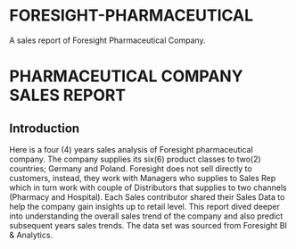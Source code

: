 # FORESIGHT-PHARMACEUTICAL
A sales report of Foresight Pharmaceutical Company.
# PHARMACEUTICAL COMPANY SALES REPORT
## Introduction
Here is a four (4) years sales analysis of Foresight pharmaceutical company. The company supplies its six(6) product classes to two(2) countries; Germany and Poland. Foresight does not sell directly to customers, instead, they work with Managers who supplies to Sales Rep which in turn work with couple of Distributors that supplies to two channels (Pharmacy and Hospital). Each Sales contributor shared their Sales Data to help the company gain insights up to retail level. This report dived deeper into understanding the overall sales trend of the company and also predict subsequent years sales trends. 
The data set was sourced from Foresight BI & Analytics.
